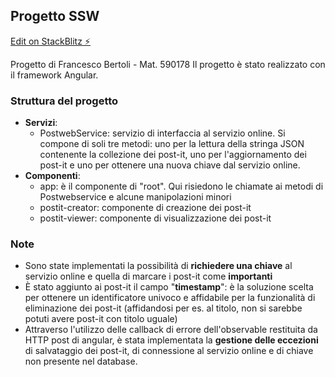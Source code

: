 ## Progetto SSW
[Edit on StackBlitz ⚡️](https://stackblitz.com/edit/angular-ivy-3tlnrt)

Progetto di Francesco Bertoli - Mat. 590178
Il progetto è stato realizzato con il framework Angular.

### Struttura del progetto
- **Servizi**:
  - PostwebService: servizio di interfaccia al servizio online. Si compone di soli tre metodi: uno per la lettura della stringa JSON contenente la collezione dei post-it, uno per l'aggiornamento dei post-it e uno per ottenere una nuova chiave dal servizio online.
- **Componenti**:
  - app: è il componente di "root". Qui risiedono le chiamate ai metodi di Postwebservice e alcune manipolazioni minori
  - postit-creator: componente di creazione dei post-it
  - postit-viewer: componente di visualizzazione dei post-it

### Note
- Sono state implementati la possibilità di **richiedere una chiave** al servizio online e quella di marcare i post-it come **importanti**
- È stato aggiunto ai post-it il campo "**timestamp**": è la soluzione scelta per ottenere un identificatore univoco e affidabile per la funzionalità di eliminazione dei post-it (affidandosi per es. al titolo, non si sarebbe potuti avere post-it con titolo uguale)
- Attraverso l'utilizzo delle callback di errore dell'observable restituita da HTTP post di angular, è stata implementata la **gestione delle eccezioni** di salvataggio dei post-it, di connessione al servizio online e di chiave non presente nel database.

